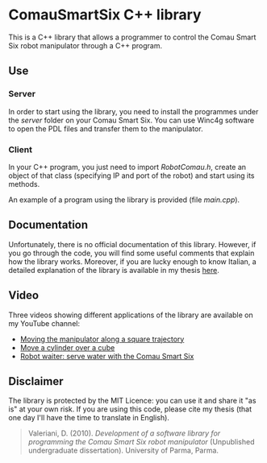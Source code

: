 # ComauSmartSix C++ library
This is a C++ library that allows a programmer to control the Comau Smart Six robot manipulator through a C++ program.

## Use
### Server
In order to start using the library, you need to install the programmes under the *server* folder on your Comau Smart Six. You can use Winc4g software to open the PDL files and transfer them to the manipulator.

### Client
In your C++ program, you just need to import *RobotComau.h*, create an object of that class (specifying IP and port of the robot) and start using its methods.

An example of a program using the library is provided (file *main.cpp*).

## Documentation
Unfortunately, there is no official documentation of this library. However, if you go through the code, you will find some useful comments that explain how the library works. Moreover, if you are lucky enough to know Italian, a detailed explanation of the library is available in my thesis [here](http://www.daddy88.com/download.php?file=TesiComau.pdf).

## Video
Three videos showing different applications of the library are available on my YouTube channel:

- [Moving the manipulator along a square trajectory](https://www.youtube.com/watch?v=G0NI2mqA2xA)
- [Move a cylinder over a cube](https://www.youtube.com/watch?v=Sc2YGcCQXVM)
- [Robot waiter: serve water with the Comau Smart Six](https://www.youtube.com/watch?v=oyJ-pXyIe_I)

## Disclaimer
The library is protected by the MIT Licence: you can use it and share it "as is" at your own risk.
If you are using this code, please cite my thesis (that one day I'll have the time to translate in English).
> Valeriani, D. (2010). *Development of a software library for programming the Comau Smart Six robot manipulator* (Unpublished undergraduate dissertation). University of Parma, Parma.
